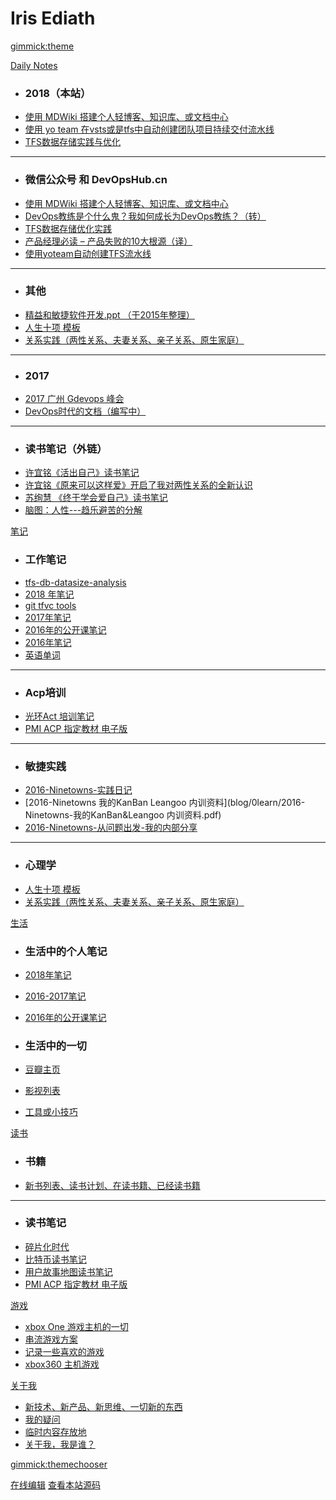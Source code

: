 # Iris Ediath

<!--
  -- Default theme
  -- (Read: http://dynalon.github.io/mdwiki/#!customizing.md#Theme_chooser)
  -- [gimmick:theme](flatly)
  * ### 人生
  * [人生十项](1life/notfound.md)
  
  * ### 爱情、婚姻、（原生）家庭、亲子
  * [爱情](1life/notfound.md)

  * ### 人际关系
  * [人生](1life/movie.md)
  
-->

[gimmick:theme](flatly)

[Daily Notes](journal/Menu_DN.md)

  * ### 2018（本站）
  * [使用 MDWiki 搭建个人轻博客、知识库、或文档中心](blog/4article/MDWiki.md)
  * [使用 yo team 在vsts或是tfs中自动创建团队项目持续交付流水线](blog/4article/yoTeam.md)
  * [TFS数据存储实践与优化](blog/4article/TFS数据存储实践与优化.md)
  - - - -
  * ### 微信公众号 和 DevOpsHub.cn
  * [使用 MDWiki 搭建个人轻博客、知识库、或文档中心](https://devopshub.cn/2018/10/14/mdwiki/)
  * [DevOps教练是个什么鬼？我如何成长为DevOps教练？（转）](https://mp.weixin.qq.com/s/bC0kwHVj5KdKOZ47-xyZNw)
  * [TFS数据存储优化实践](https://mp.weixin.qq.com/s/x71CLB-rQaomtAplX8oo5g)
  * [产品经理必读 – 产品失败的10大根源（译）](https://mp.weixin.qq.com/s/lri6GLDlo1OazEQW7haD7g)
  * [使用yoteam自动创建TFS流水线](https://mp.weixin.qq.com/s/pIYPMnTu8Y0QBrRsiEtknQ)
  - - - -
  * ### 其他
  * [ 精益和敏捷软件开发.ppt （于2015年整理）](http://pan.baidu.com/s/1hszy4OO)
  * [人生十项 模板](blog/1life/人生十项-模板.md)
  * [关系实践（两性关系、夫妻关系、亲子关系、原生家庭）](blog/1life/relationship.md)
  - - - -
  * ### 2017
  * [2017 广州 Gdevops 峰会 ](blog/4article/gz-GDevOps.2017.md)
  * [DevOps时代的文档（编写中）](blog/4article/docs-mdwiki.md)
  - - - -
  * ### 读书笔记（外链）
  * [许宜铭《活出自己》读书笔记](http://www.jianshu.com/p/59d84493a3ed)
  * [许宜铭《原来可以这样爱》开启了我对两性关系的全新认识](http://www.jianshu.com/p/563d79b38db7)
  * [苏绚慧 《终于学会爱自己》读书笔记](http://www.jianshu.com/p/fed94f5d1a58)
  * [脑图：人性---趋乐避苦的分解](http://naotu.baidu.com/file/efe82902053853b7f7d868c3d3218859?token=bde38cd6b4d8b6ec%EF%BB%BF%EF%BB%BF)
  

[笔记]()

  * ###  工作笔记
 * [tfs-db-datasize-analysis](blog/0learn/note-work/tfs%2Ddb%2Ddatasize%2Danalysis.md)
  * [2018 年笔记](blog/0learn/note-work/2018.md)
  * [git tfvc tools](blog/0learn/note-work/git-tfvc-tools.md)
  * [2017年笔记](blog/0learn/note-work/2017.md)
  * [2016年的公开课笔记](blog/0learn/2016年的公开课笔记.md)
  * [2016年笔记](blog/0learn/note-work/2016.md) 
  * [英语单词](blog/0learn/english/words-2017.md)
  - - - -
  * ### Acp培训   
  * [光环Act 培训笔记](blog/0learn/2016-6-aura-acp-training.md)
  * [PMI ACP 指定教材 电子版](blog/2book/acp-ebook.md)
  - - - -
  * ### 敏捷实践
  * [2016-Ninetowns-实践日记](blog/0learn/2016-Ninetowns-实践日记.md)
  * [2016-Ninetowns 我的KanBan Leangoo 内训资料](blog/0learn/2016-Ninetowns-我的KanBan&Leangoo 内训资料.pdf) 
  * [2016-Ninetowns-从问题出发-我的内部分享](blog/0learn/2016-9-Ninetowns-从问题出发-我的内部分享.md) 
  - - - -
  * ### 心理学
  * [人生十项 模板](blog/1life/人生十项-模板.md)
  * [关系实践（两性关系、夫妻关系、亲子关系、原生家庭）](blog/1life/relationship.md)
  
[生活]()

  * ### 生活中的个人笔记
  * [2018年笔记](blog/0learn/note-personal/2017.md) 
  * [2016-2017笔记](blog/0learn/note-personal/2016-2017.md)  
  * [2016年的公开课笔记](blog/0learn/2016年的公开课笔记.md)
  
  * ### 生活中的一切
  * [豆瓣主页](https://www.douban.com/people/liminany/)
  * [影视列表](blog/1life/movie.md)
  * [工具或小技巧](blog/1life/tools.md)

[读书]()

  * ### 书籍
  * [新书列表、读书计划、在读书籍、已经读书籍](blog/2book/books.md)
  - - - -
  * ### 读书笔记   
  * [碎片化时代](blog/2book/info-fragmentation-age-remark.md)
  * [比特币读书笔记](blog/2book/bitcom-book-remark.md)
  * [用户故事地图读书笔记](blog/2book/user-story-remark.md)
  * [PMI ACP 指定教材 电子版](blog/2book/acp-ebook.md)
  
[游戏]()

  * [xbox One 游戏主机的一切](blog/3games/xbox1s.md)  
  * [串流游戏方案](blog/3games/streamgame.md)
  * [记录一些喜欢的游戏](blog/3games/like-games.md)
  * [xbox360 主机游戏](blog/3games/xbox360.md)  


[关于我]()
  
  * [新技术、新产品、新思维、一切新的东西](blog/9about/fresh.md)
  * [我的疑问](blog/9about/qa.md)
  * [临时内容存放地](blog/9about/temp.md)
  * [关于我，我是谁？](blog/9about/about.md)
  

[gimmick:themechooser](选择皮肤)

[在线编辑](http://prose.io/#liminany/m)
[查看本站源码](https://github.com/liminany/m/)

<!--
[gimmick:Disqus](limin-mblogs)
-->